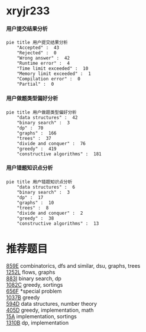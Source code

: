 # xryjr233

<!-- tabs:start -->



#### **用户提交结果分析**

```mermaid
pie title 用户提交结果分析
    "Accepted" :  43
    "Rejected" :  0
    "Wrong answer" :  42
    "Runtime error" :  4
    "Time limit exceeded" :  10
    "Memory limit exceeded" :  1
    "Compilation error" :  0
    "Partial" :  0
```

#### **用户做题类型偏好分析**

```mermaid
pie title 用户做题类型偏好分析
    "data structures" :  42
    "binary search" :  3
    "dp" :  70
    "graphs" :  166
    "trees" :  37
    "divide and conquer" :  76
    "greedy" :  419
    "constructive algorithms" :  181
```
#### **用户错题知识点分析**

```mermaid
pie title 用户错题知识点分析
    "data structures" :  6
    "binary search" :  3
    "dp" :  17
    "graphs" :  10
    "trees" :  8
    "divide and conquer" :  2
    "greedy" :  38
    "constructive algorithms" :  13
```



<!-- tabs:end -->
# 推荐题目
[859E](https://codeforces.com/contest/859/problem/E)		combinatorics,
                        dfs and similar,
                        dsu,
                        graphs,
                        trees		  
[1252L](https://codeforces.com/contest/1252/problem/L)		flows,
                        graphs		  
[883I](https://codeforces.com/contest/883/problem/I)		binary search,
                        dp		  
[1082C](https://codeforces.com/contest/1082/problem/C)		greedy,
                        sortings		  
[656F](https://codeforces.com/contest/656/problem/F)		*special problem		  
[1037B](https://codeforces.com/contest/1037/problem/B)		greedy		  
[594D](https://codeforces.com/contest/594/problem/D)		data structures,
                        number theory		  
[405D](https://codeforces.com/contest/405/problem/D)		greedy,
                        implementation,
                        math		  
[15A](https://codeforces.com/contest/15/problem/A)		implementation,
                        sortings		  
[1310B](https://codeforces.com/contest/1310/problem/B)		dp,
                        implementation		  
